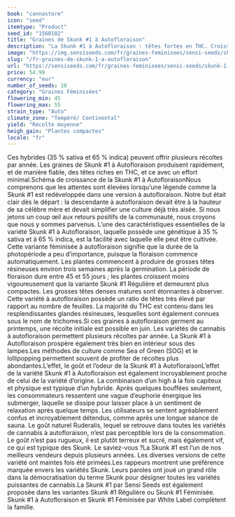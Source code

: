 ```yaml
---
book: "cannastore"
icon: "seed"
itemtype: "Product"
seed_id: "1560102"
title: "Graines de Skunk #1 à Autofloraison"
description: "La Skunk #1 à Autofloraison : têtes fortes en THC. Croissance rapide et effort minime. Puissantes graines 35 % sativa et 65 % indica. Acheter maintenant !"
image: "https://img.sensiseeds.com/fr/graines-feminisees/sensi-seeds/skunk-1-automatic-image.png"
slug: "/fr-graines-de-skunk-1-a-autofloraison"
url: "https://sensiseeds.com/fr/graines-feminisees/sensi-seeds/skunk-1-automatic?a_aid=cannastore"
price: 54.99
currency: "eur"
number_of_seeds: 10
category: "Graines Féminisées"
flowering_min: 45
flowering_max: 55
strain_type: "Auto"
climate_zone: "Tempéré/ Continental"
yield: "Récolte moyenne"
heigh_gain: "Plantes compactes"
locale: "fr"
---
```

Ces hybrides (35 % sativa et 65 % indica) peuvent offrir plusieurs récoltes par année. Les graines de Skunk #1 à Autofloraison produisent rapidement, et de manière fiable, des têtes riches en THC, et ce avec un effort minimal.Schéma de croissance de la Skunk #1 à AutofloraisonNous comprenons que les attentes sont élevées lorsqu’une légende comme la Skunk #1 est redéveloppée dans une version à autofloraison. Notre but était clair dès le départ : la descendante à autofloraison devait être à la hauteur de sa célèbre mère et devait simplifier une culture déjà très aisée. Si nous jetons un coup œil aux retours positifs de la communauté, nous croyons que nous y sommes parvenus. L’une des caractéristiques essentielles de la variété Skunk #1 à Autofloraison, laquelle possède une génétique à 35 % sativa et à 65 % indica, est la facilité avec laquelle elle peut être cultivée. Cette variante féminisée à autofloraison signifie que la durée de la photopériode a peu d’importance, puisque la floraison commence automatiquement. Les plantes commencent à produire de grosses têtes résineuses environ trois semaines après la germination. La période de floraison dure entre 45 et 55 jours ; les plantes croissent moins vigoureusement que la variante Skunk #1 Régulière et demeurent plus compactes. Les grosses têtes denses matures sont étonnantes à observer. Cette variété à autofloraison possède un ratio de têtes très élevé par rapport au nombre de feuilles. La majorité du THC est contenu dans les resplendissantes glandes résineuses, lesquelles sont également connues sous le nom de trichomes.Si ces graines à autofloraison germent au printemps, une récolte initiale est possible en juin. Les variétés de cannabis à autofloraison permettent plusieurs récoltes par année. La Skunk #1 à Autofloraison prospère également très bien en intérieur sous des lampes.Les méthodes de culture comme Sea of Green (SOG) et le lollipopping permettent souvent de profiter de récoltes plus abondantes.L’effet, le goût et l’odeur de la Skunk #1 à AutofloraisonL’effet de la variété Skunk #1 à Autofloraison est également incroyablement proche de celui de la variété d’origine. La combinaison d’un high à la fois capiteux et physique est typique d’un hybride. Après quelques bouffées seulement, les consommateurs ressentent une vague d’euphorie énergique les submerger, laquelle se dissipe pour laisser place à un sentiment de relaxation après quelque temps. Les utilisateurs se sentent agréablement confus et incroyablement détendus, comme après une longue séance de sauna. Le goût naturel Ruderalis, lequel se retrouve dans toutes les variétés de cannabis à autofloraison, n’est pas perceptible lors de la consommation. Le goût n’est pas rugueux, il est plutôt terreux et sucré, mais également vif, ce qui est typique des Skunk. Le saviez-vous ?La Skunk #1 est l’un de nos meilleurs vendeurs depuis plusieurs années. Les diverses versions de cette variété ont maintes fois été primées.Les rappeurs montrent une préférence marquée envers les variétés Skunk. Leurs paroles ont joué un grand rôle dans la démocratisation du terme Skunk pour désigner toutes les variétés puissantes de cannabis.La Skunk #1 par Sensi Seeds est également proposée dans les variantes Skunk #1 Régulière ou Skunk #1 Féminisée. Skunk #1 à Autofloraison et Skunk #1 Féminisée par White Label complètent la famille.
